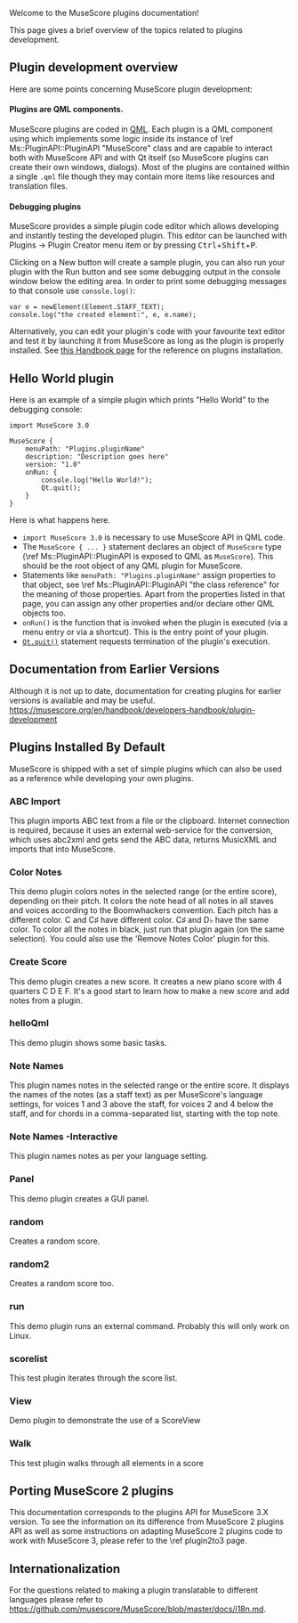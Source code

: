 Welcome to the MuseScore plugins documentation!

This page gives a brief overview of the topics related to plugins development.

## Plugin development overview

Here are some points concerning MuseScore plugin development:

#### Plugins are QML components.
MuseScore plugins are coded in
[QML](https://doc.qt.io/qt-5/qmlapplications.html#what-is-qml).
Each plugin is a QML component using which implements some logic inside its
instance of \ref Ms::PluginAPI::PluginAPI "MuseScore" class and are capable to
interact both with MuseScore API and with Qt itself (so MuseScore plugins can
create their own windows, dialogs). Most of the plugins are contained within a
single `.qml` file though they may contain more items like resources and
translation files.

#### Debugging plugins
MuseScore provides a simple plugin code editor which allows developing and
instantly testing the developed plugin. This editor can be launched with Plugins →
Plugin Creator menu item or by pressing
<kbd>Ctrl</kbd>+<kbd>Shift</kbd>+<kbd>P</kbd>.

Clicking on a New button will create a sample plugin, you can also run your
plugin with the Run button and see some debugging output in the console window below
the editing area. In order to print some debugging messages to that console use
`console.log()`:
```
var e = newElement(Element.STAFF_TEXT);
console.log("the created element:", e, e.name);
```

Alternatively, you can edit your plugin's code with your favourite text editor
and test it by launching it from MuseScore as long as the plugin is properly
installed. See [this Handbook
page](https://handbook.musescore.org/customization/plugins)
for the reference on plugins installation.

## Hello World plugin

Here is an example of a simple plugin which prints "Hello World" to the
debugging console:
```
import MuseScore 3.0

MuseScore {
    menuPath: "Plugins.pluginName"
    description: "Description goes here"
    version: "1.0"
    onRun: {
        console.log("Hello World!");
        Qt.quit();
    }
}
```

Here is what happens here.

- `import MuseScore 3.0` is necessary to use MuseScore API in QML code.
- The `MuseScore { ... }` statement declares an object of `MuseScore` type (\ref
Ms::PluginAPI::PluginAPI is exposed to QML as `MuseScore`). This should be
the root object of any QML plugin for MuseScore.
- Statements like `menuPath: "Plugins.pluginName"` assign properties to that
object, see \ref
Ms::PluginAPI::PluginAPI "the class reference" for the meaning of those
properties. Apart from the properties listed in that page, you can assign any
other properties and/or declare other QML objects too.
- `onRun()` is the function that is invoked when the plugin is executed (via a
menu entry or via a shortcut). This is the entry point of your plugin.
- [`Qt.quit()`](https://doc.qt.io/qt-5/qml-qtqml-qt.html#quit-method) statement
requests termination of the plugin's execution.

## Documentation from Earlier Versions
Although it is not up to date, documentation for creating plugins for earlier versions is available and may be useful.
https://musescore.org/en/handbook/developers-handbook/plugin-development


## Plugins Installed By Default
MuseScore is shipped with a set of simple plugins which can also be used as
a reference while developing your own plugins.

### ABC Import
This plugin imports ABC text from a file or the clipboard. Internet connection is required, because it uses an external web-service for the conversion, which uses abc2xml and gets send the ABC data, returns MusicXML and imports that into MuseScore.

### Color Notes
This demo plugin colors notes in the selected range (or the entire score), depending on their pitch. It colors the note head of all notes in all staves and voices according to the Boomwhackers convention. Each pitch has a different color. C and C♯ have different color. C♯ and D♭ have the same color.
To color all the notes in black, just run that plugin again (on the same selection). You could also use the 'Remove Notes Color' plugin for this.

### Create Score
This demo plugin creates a new score. It creates a new piano score with 4 quarters C D E F. It's a good start to learn how to make a new score and add notes from a plugin.

### helloQml
This demo plugin shows some basic tasks.

### Note Names
This plugin names notes in the selected range or the entire score. It displays the names of the notes (as a staff text) as per MuseScore's language settings, for voices 1 and 3 above the staff, for voices 2 and 4 below the staff, and for chords in a comma-separated list, starting with the top note.

### Note Names -Interactive
This plugin names notes as per your language setting.

### Panel
This demo plugin creates a GUI panel.

### random
Creates a random score.

### random2
Creates a random score too.

### run
This demo plugin runs an external command. Probably this will only work on Linux.

### scorelist
This test plugin iterates through the score list.

### View
Demo plugin to demonstrate the use of a ScoreView

### Walk
This test plugin walks through all elements in a score


## Porting MuseScore 2 plugins
This documentation corresponds to the plugins API for MuseScore 3.X version.
To see the information on its difference from MuseScore 2 plugins API as well
as some instructions on adapting MuseScore 2 plugins code to work with
MuseScore 3, please refer to the \ref plugin2to3 page.

## Internationalization
For the questions related to making a plugin translatable to different languages
please refer to https://github.com/musescore/MuseScore/blob/master/docs/i18n.md.
